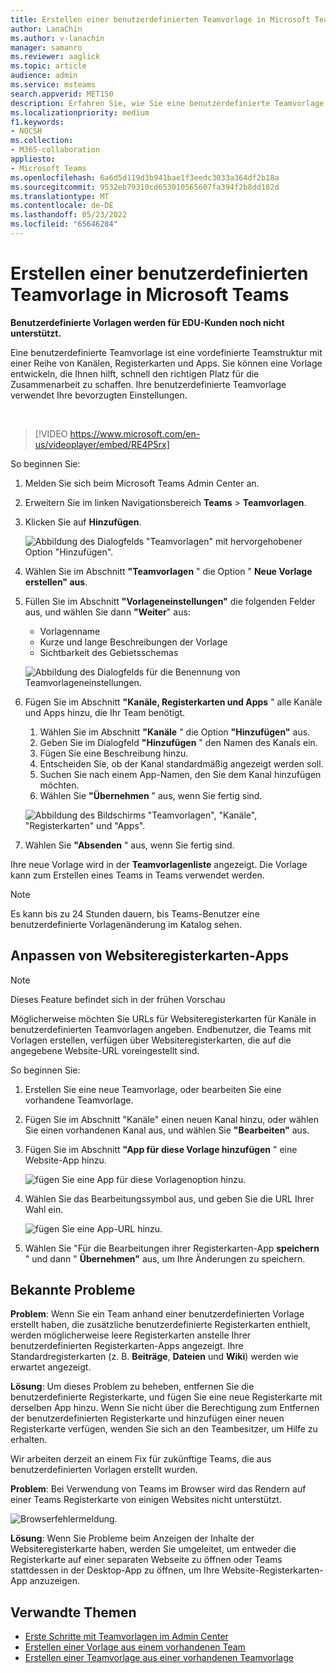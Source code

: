 ```yaml
---
title: Erstellen einer benutzerdefinierten Teamvorlage in Microsoft Teams
author: LanaChin
ms.author: v-lanachin
manager: samanro
ms.reviewer: aaglick
ms.topic: article
audience: admin
ms.service: msteams
search.appverid: MET150
description: Erfahren Sie, wie Sie eine benutzerdefinierte Teamvorlage in Microsoft Teams erstellen.
ms.localizationpriority: medium
f1.keywords:
- NOCSH
ms.collection:
- M365-collaboration
appliesto:
- Microsoft Teams
ms.openlocfilehash: 6a6d5d119d3b941bae1f3eedc3033a364df2b18a
ms.sourcegitcommit: 9532eb79310cd653010565607fa394f2b8dd182d
ms.translationtype: MT
ms.contentlocale: de-DE
ms.lasthandoff: 05/23/2022
ms.locfileid: "65646284"
---
```

# <a name="create-a-custom-team-template-in-microsoft-teams"></a>Erstellen einer benutzerdefinierten Teamvorlage in Microsoft Teams

**Benutzerdefinierte Vorlagen werden für EDU-Kunden noch nicht unterstützt.**

Eine benutzerdefinierte Teamvorlage ist eine vordefinierte Teamstruktur mit einer Reihe von Kanälen, Registerkarten und Apps. Sie können eine Vorlage entwickeln, die Ihnen hilft, schnell den richtigen Platz für die Zusammenarbeit zu schaffen. Ihre benutzerdefinierte Teamvorlage verwendet Ihre bevorzugten Einstellungen.  

<br>

> [!VIDEO https://www.microsoft.com/en-us/videoplayer/embed/RE4P5rx]


So beginnen Sie:

1. Melden Sie sich beim Microsoft Teams Admin Center an.

2. Erweitern Sie im linken Navigationsbereich **Teams** >  **Teamvorlagen**.

3. Klicken Sie auf **Hinzufügen**.

    ![Abbildung des Dialogfelds "Teamvorlagen" mit hervorgehobener Option "Hinzufügen".](media/team-templates-new.png)

4. Wählen Sie im Abschnitt **"Teamvorlagen** " die Option " **Neue Vorlage erstellen" aus**.

5. Füllen Sie im Abschnitt **"Vorlageneinstellungen"** die folgenden Felder aus, und wählen Sie dann **"Weiter**" aus:
    - Vorlagenname
    - Kurze und lange Beschreibungen der Vorlage
    - Sichtbarkeit des Gebietsschemas  

    ![Abbildung des Dialogfelds für die Benennung von Teamvorlageneinstellungen.](media/template-add-a-name.png)

6. Fügen Sie im Abschnitt **"Kanäle, Registerkarten und Apps** " alle Kanäle und Apps hinzu, die Ihr Team benötigt.

    1. Wählen Sie im Abschnitt **"Kanäle** " die Option **"Hinzufügen"** aus.
    2. Geben Sie im Dialogfeld **"Hinzufügen** " den Namen des Kanals ein.
    3. Fügen Sie eine Beschreibung hinzu.
    4. Entscheiden Sie, ob der Kanal standardmäßig angezeigt werden soll.
    5. Suchen Sie nach einem App-Namen, den Sie dem Kanal hinzufügen möchten.
    6. Wählen Sie **"Übernehmen** " aus, wenn Sie fertig sind.

    ![Abbildung des Bildschirms "Teamvorlagen", "Kanäle", "Registerkarten" und "Apps".](media/template-channels-tabs-apps.png)

8. Wählen Sie **"Absenden** " aus, wenn Sie fertig sind.

Ihre neue Vorlage wird in der **Teamvorlagenliste** angezeigt. Die Vorlage kann zum Erstellen eines Teams in Teams verwendet werden.

> [!Note]
> Es kann bis zu 24 Stunden dauern, bis Teams-Benutzer eine benutzerdefinierte Vorlagenänderung im Katalog sehen.

## <a name="customizing-website-tab-apps"></a>Anpassen von Websiteregisterkarten-Apps

> [!Note]
> Dieses Feature befindet sich in der frühen Vorschau

Möglicherweise möchten Sie URLs für Websiteregisterkarten für Kanäle in benutzerdefinierten Teamvorlagen angeben. Endbenutzer, die Teams mit Vorlagen erstellen, verfügen über Websiteregisterkarten, die auf die angegebene Website-URL voreingestellt sind.

So beginnen Sie:

1. Erstellen Sie eine neue Teamvorlage, oder bearbeiten Sie eine vorhandene Teamvorlage.

2. Fügen Sie im Abschnitt "Kanäle" einen neuen Kanal hinzu, oder wählen Sie einen vorhandenen Kanal aus, und wählen Sie **"Bearbeiten"** aus.

3. Fügen Sie im Abschnitt **"App für diese Vorlage hinzufügen** " eine Website-App hinzu.

    ![fügen Sie eine App für diese Vorlagenoption hinzu.](media/add-an-app-template.png)

4. Wählen Sie das Bearbeitungssymbol aus, und geben Sie die URL Ihrer Wahl ein.

    ![fügen Sie eine App-URL hinzu.](media/add-url-app-template.png)

5. Wählen Sie "Für die Bearbeitungen ihrer Registerkarten-App **speichern** " und dann " **Übernehmen"** aus, um Ihre Änderungen zu speichern.

## <a name="known-issues"></a>Bekannte Probleme

**Problem**: Wenn Sie ein Team anhand einer benutzerdefinierten Vorlage erstellt haben, die zusätzliche benutzerdefinierte Registerkarten enthielt, werden möglicherweise leere Registerkarten anstelle Ihrer benutzerdefinierten Registerkarten-Apps angezeigt. Ihre Standardregisterkarten (z. B. **Beiträge**, **Dateien** und **Wiki**) werden wie erwartet angezeigt.

**Lösung**: Um dieses Problem zu beheben, entfernen Sie die benutzerdefinierte Registerkarte, und fügen Sie eine neue Registerkarte mit derselben App hinzu. Wenn Sie nicht über die Berechtigung zum Entfernen der benutzerdefinierten Registerkarte und hinzufügen einer neuen Registerkarte verfügen, wenden Sie sich an den Teambesitzer, um Hilfe zu erhalten.

Wir arbeiten derzeit an einem Fix für zukünftige Teams, die aus benutzerdefinierten Vorlagen erstellt wurden.

**Problem**: Bei Verwendung von Teams im Browser wird das Rendern auf einer Teams Registerkarte von einigen Websites nicht unterstützt.

![Browserfehlermeldung.](media/browser-error-message.png)

**Lösung**: Wenn Sie Probleme beim Anzeigen der Inhalte der Websiteregisterkarte haben, werden Sie umgeleitet, um entweder die Registerkarte auf einer separaten Webseite zu öffnen oder Teams stattdessen in der Desktop-App zu öffnen, um Ihre Website-Registerkarten-App anzuzeigen.

## <a name="related-topics"></a>Verwandte Themen

- [Erste Schritte mit Teamvorlagen im Admin Center](get-started-with-teams-templates-in-the-admin-console.md)
- [Erstellen einer Vorlage aus einem vorhandenen Team](create-template-from-existing-team.md)
- [Erstellen einer Teamvorlage aus einer vorhandenen Teamvorlage](create-template-from-existing-template.md)
